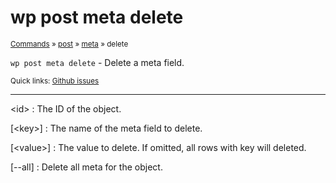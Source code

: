 # wp post meta delete

<small>[Commands](/commands/) &raquo; [post](/commands/post/) &raquo; [meta](/commands/post/meta/) &raquo; delete</small>

`wp post meta delete` - Delete a meta field.

<small>Quick links: <a href="https://github.com/wp-cli/wp-cli/issues?q=is%3Aopen+label%3Acommand%3Apost-meta-delete+sort%3Aupdated-desc">Github issues</a></small>

<hr />

&lt;id&gt;
: The ID of the object.

[&lt;key&gt;]
: The name of the meta field to delete.

[&lt;value&gt;]
: The value to delete. If omitted, all rows with key will deleted.

[\--all]
: Delete all meta for the object.



